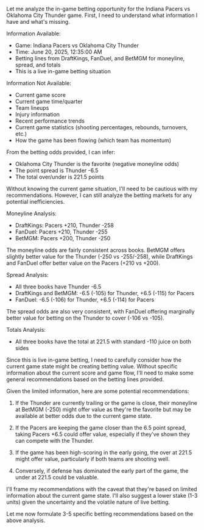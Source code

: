 Let me analyze the in-game betting opportunity for the Indiana Pacers vs Oklahoma City Thunder game. First, I need to understand what information I have and what's missing.

Information Available:
- Game: Indiana Pacers vs Oklahoma City Thunder
- Time: June 20, 2025, 12:35:00 AM
- Betting lines from DraftKings, FanDuel, and BetMGM for moneyline, spread, and totals
- This is a live in-game betting situation

Information Not Available:
- Current game score
- Current game time/quarter
- Team lineups
- Injury information
- Recent performance trends
- Current game statistics (shooting percentages, rebounds, turnovers, etc.)
- How the game has been flowing (which team has momentum)

From the betting odds provided, I can infer:
- Oklahoma City Thunder is the favorite (negative moneyline odds)
- The point spread is Thunder -6.5
- The total over/under is 221.5 points

Without knowing the current game situation, I'll need to be cautious with my recommendations. However, I can still analyze the betting markets for any potential inefficiencies.

Moneyline Analysis:
- DraftKings: Pacers +210, Thunder -258
- FanDuel: Pacers +210, Thunder -255
- BetMGM: Pacers +200, Thunder -250

The moneyline odds are fairly consistent across books. BetMGM offers slightly better value for the Thunder (-250 vs -255/-258), while DraftKings and FanDuel offer better value on the Pacers (+210 vs +200).

Spread Analysis:
- All three books have Thunder -6.5
- DraftKings and BetMGM: -6.5 (-105) for Thunder, +6.5 (-115) for Pacers
- FanDuel: -6.5 (-106) for Thunder, +6.5 (-114) for Pacers

The spread odds are also very consistent, with FanDuel offering marginally better value for betting on the Thunder to cover (-106 vs -105).

Totals Analysis:
- All three books have the total at 221.5 with standard -110 juice on both sides

Since this is live in-game betting, I need to carefully consider how the current game state might be creating betting value. Without specific information about the current score and game flow, I'll need to make some general recommendations based on the betting lines provided.

Given the limited information, here are some potential recommendations:

1. If the Thunder are currently trailing or the game is close, their moneyline at BetMGM (-250) might offer value as they're the favorite but may be available at better odds due to the current game state.

2. If the Pacers are keeping the game closer than the 6.5 point spread, taking Pacers +6.5 could offer value, especially if they've shown they can compete with the Thunder.

3. If the game has been high-scoring in the early going, the over at 221.5 might offer value, particularly if both teams are shooting well.

4. Conversely, if defense has dominated the early part of the game, the under at 221.5 could be valuable.

I'll frame my recommendations with the caveat that they're based on limited information about the current game state. I'll also suggest a lower stake (1-3 units) given the uncertainty and the volatile nature of live betting.

Let me now formulate 3-5 specific betting recommendations based on the above analysis.
